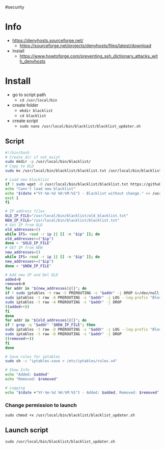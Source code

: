#security 

# Info
- https://denyhosts.sourceforge.net/
	- https://sourceforge.net/projects/denyhosts/files/latest/download
- Install
	- https://www.howtoforge.com/preventing_ssh_dictionary_attacks_with_denyhosts

# Install
- go to script path
	- `cd /usr/local/bin`
- create folder
	- `mkdir blacklist`
	- `cd blacklist`
- create script
	- `sudo nano /usr/local/bin/blacklist/blacklist_updater.sh`

## Script
```bash
#!/bin/bash
# Create dir if not exist
sudo mkdir -p /usr/local/bin/blacklist/
# Copy to OLD
sudo mv /usr/local/bin/blacklist/blacklist.txt /usr/local/bin/blacklist/old_blacklist.txt

# Load new blacklist
if ! sudo wget -O /usr/local/bin/blacklist/blacklist.txt https://github.com/C24Be/AS_Network_List/raw/main/blacklists/blacklist.txt; then
echo "Cann't load new blacklist"
echo "$(date +"%Y-%m-%d %H:%M:%S") - Blacklist without change." >> /usr/local/bin/blacklist/blacklist_updater.log
exit 1
fi

# IP address files
OLD_IP_FILE="/usr/local/bin/blacklist/old_blacklist.txt"
NEW_IP_FILE="/usr/local/bin/blacklist/blacklist.txt"
# Get IP from OLD
old_addresses=()
while IFS= read -r ip || [[ -n "$ip" ]]; do
old_addresses+=("$ip")
done < "$OLD_IP_FILE"
# GET IP from NEW
new_addresses=()
while IFS= read -r ip || [[ -n "$ip" ]]; do
new_addresses+=("$ip")
done < "$NEW_IP_FILE"

# Add new IP and Del OLD
added=0
removed=0
for addr in "${new_addresses[@]}"; do
if ! sudo iptables -t raw -C PREROUTING -s "$addr" -j DROP &>/dev/null; then
sudo iptables -t raw -A PREROUTING -s "$addr" -j LOG --log-prefix "Blocked IP attempt: "
sudo iptables -t raw -A PREROUTING -s "$addr" -j DROP
((added++))
fi
done
for addr in "${old_addresses[@]}"; do
if ! grep -q "$addr" "$NEW_IP_FILE"; then
sudo iptables -t raw -D PREROUTING -s "$addr" -j LOG --log-prefix "Blocked IP attempt: "
sudo iptables -t raw -D PREROUTING -s "$addr" -j DROP
((removed++))
fi
done

# Save rules for iptables
sudo sh -c "iptables-save > /etc/iptables/rules.v4"

# Show Info
echo "Added: $added"
echo "Removed: $removed"

# Logging
echo "$(date +"%Y-%m-%d %H:%M:%S") - Added: $added, Removed: $removed" >> /usr/local/bin/blacklist/blacklist_updater.log
```

### Change permission to launch
`sudo chmod +x /usr/local/bin/blacklist/blacklist_updater.sh`

## Launch script 
`sudo /usr/local/bin/blacklist/blacklist_updater.sh`

## 
